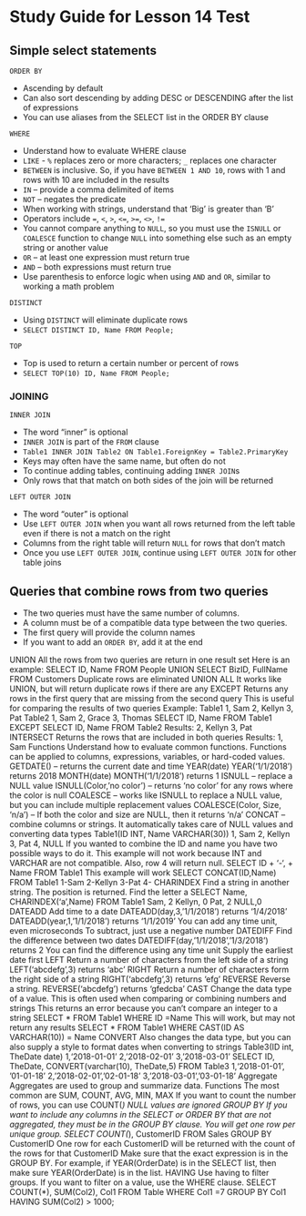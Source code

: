 # Study Guide for Lesson 14 Test

## Simple select statements
`ORDER BY`
* Ascending by default
* Can also sort descending by adding DESC or DESCENDING after the list of expressions
* You can use aliases from the SELECT list in the ORDER BY clause

`WHERE`
* Understand how to evaluate WHERE clause
* `LIKE` - `%` replaces zero or more characters; `_` replaces one character
* `BETWEEN` is inclusive. So, if you have `BETWEEN 1 AND 10`, rows with 1 and rows with 10 are included in the results
* `IN` – provide a comma delimited of items
* `NOT` – negates the predicate
* When working with strings, understand that ‘Big’ is greater than ‘B’
* Operators include `=`, `<`, `>`, `<=`, `>=`, `<>`, `!=`
* You cannot compare anything to `NULL`, so you must use the `ISNULL` or `COALESCE` function to change `NULL` into something else such as an empty string or another value
* `OR` – at least one expression must return true
* `AND` – both expressions must return true
* Use parenthesis to enforce logic when using `AND` and `OR`, similar to working a math problem

`DISTINCT`
* Using `DISTINCT` will eliminate duplicate rows
* `SELECT DISTINCT ID, Name FROM People;`

`TOP`
* Top is used to return a certain number or percent of rows
* `SELECT TOP(10) ID, Name FROM People;`

### JOINING

`INNER JOIN`
* The word “inner” is optional
* `INNER JOIN` is part of the `FROM` clause
* `Table1 INNER JOIN Table2 ON Table1.ForeignKey = Table2.PrimaryKey`
* Keys may often have the same name, but often do not
* To continue adding tables, continuing adding `INNER JOIN`s
* Only rows that that match on both sides of the join will be returned

`LEFT OUTER JOIN`
* The word “outer” is optional
* Use `LEFT OUTER JOIN` when you want all rows returned from the left table even if there is not a match on the right
* Columns from the right table will return `NULL` for rows that don’t match
* Once you use `LEFT OUTER JOIN`, continue using `LEFT OUTER JOIN` for other table joins

## Queries that combine rows from two queries
* The two queries must have the same number of columns.
* A column must be of a compatible data type between the two queries.
* The first query will provide the column names
* If you want to add an `ORDER BY`, add it at the end

UNION
All the rows from two queries are return in one result set
Here is an example:
SELECT ID, Name
FROM People
UNION
SELECT BizID, FullName
FROM Customers
Duplicate rows are eliminated
UNION ALL
It works like UNION, but will return duplicate rows if there are any
EXCEPT
Returns any rows in the first query that are missing from the second query
This is useful for comparing the results of two queries
Example:
Table1
1, Sam
2, Kellyn
3, Pat
Table2
1, Sam
2, Grace
3, Thomas
SELECT ID, Name
FROM Table1
EXCEPT
SELECT ID, Name
FROM Table2
Results:
2, Kellyn
3, Pat
INTERSECT
Returns the rows that are included in both queries
Results:
1, Sam
Functions
Understand how to evaluate common functions. Functions can be applied to columns, expressions,
variables, or hard-coded values.
GETDATE() – returns the current date and time
YEAR(date)
YEAR(‘1/1/2018’) returns 2018
MONTH(date)
MONTH(‘1/1/2018’) returns 1
ISNULL – replace a NULL value
ISNULL(Color,’no color’) – returns ‘no color’ for any rows where the color is null
COALESCE – works like ISNULL to replace a NULL value, but you can include multiple replacement values
COALESCE(Color, Size, ‘n/a’) – If both the color and size are NULL, then it returns ‘n/a’
CONCAT – combine columns or strings. It automatically takes care of NULL values and converting data
types
Table1(ID INT, Name VARCHAR(30))
1, Sam
2, Kellyn
3, Pat
4, NULL
If you wanted to combine the ID and name you have two possible ways to do it.
This example will not work because INT and VARCHAR are not compatible. Also, row 4 will return null.
SELECT ID + ‘-‘, + Name FROM Table1
This example will work
SELECT CONCAT(ID,Name) FROM Table1
1-Sam
2-Kellyn
3-Pat
4-
CHARINDEX
Find a string in another string. The position is returned.
Find the letter a
SELECT Name, CHARINDEX(‘a’,Name) FROM Table1
Sam, 2
Kellyn, 0
Pat, 2
NULL,0
DATEADD
Add time to a date
DATEADD(day,3,’1/1/2018’) returns ‘1/4/2018’
DATEADD(year,1,’1/1/2018’) returns ‘1/1/2019’
You can add any time unit, even microseconds
To subtract, just use a negative number
DATEDIFF
Find the difference between two dates
DATEDIFF(day,’1/1/2018’,’1/3/2018’) returns 2
You can find the difference using any time unit
Supply the earliest date first
LEFT
Return a number of characters from the left side of a string
LEFT(‘abcdefg’,3) returns ‘abc’
RIGHT
Return a number of characters form the right side of a string
RIGHT(‘abcdefg’,3) returns ‘efg’
REVERSE
Reverse a string.
REVERSE(‘abcdefg’) returns ‘gfedcba’
CAST
Change the data type of a value. This is often used when comparing or combining numbers and
strings
This returns an error because you can’t compare an integer to a string
SELECT * FROM Table1 WHERE ID =Name
This will work, but may not return any results
SELECT * FROM Table1 WHERE CAST(ID AS VARCHAR(10)) = Name
CONVERT
Also changes the data type, but you can also supply a style to format dates when converting to
strings
Table3(ID int, TheDate date)
1,‘2018-01-01’
2,’2018-02-01’
3,’2018-03-01’
SELECT ID, TheDate, CONVERT(varchar(10), TheDate,5) FROM Table3
1,‘2018-01-01’, ’01-01-18’
2,’2018-02-01’,’02-01-18’
3,’2018-03-01’,’03-01-18’
Aggregate
Aggregates are used to group and summarize data.
Functions
The most common are
SUM, COUNT, AVG, MIN, MAX
If you want to count the number of rows, you can use COUNT(*)
NULL values are ignored
GROUP BY
If you want to include any columns in the SELECT or ORDER BY that are not aggregated, they must be in
the GROUP BY clause. You will get one row per unique group.
SELECT COUNT(*), CustomerID
FROM Sales
GROUP BY CustomerID
One row for each CustomerID will be returned with the count of the rows for that CustomerID
Make sure that the exact expression is in the GROUP BY. For example, if YEAR(OrderDate) is in the
SELECT list, then make sure YEAR(OrderDate) is in the list.
HAVING
Use having to filter groups. If you want to filter on a value, use the WHERE clause.
SELECT COUNT(*), SUM(Col2), Col1
FROM Table
WHERE Col1 =7
GROUP BY Col1
HAVING SUM(Col2) > 1000;
